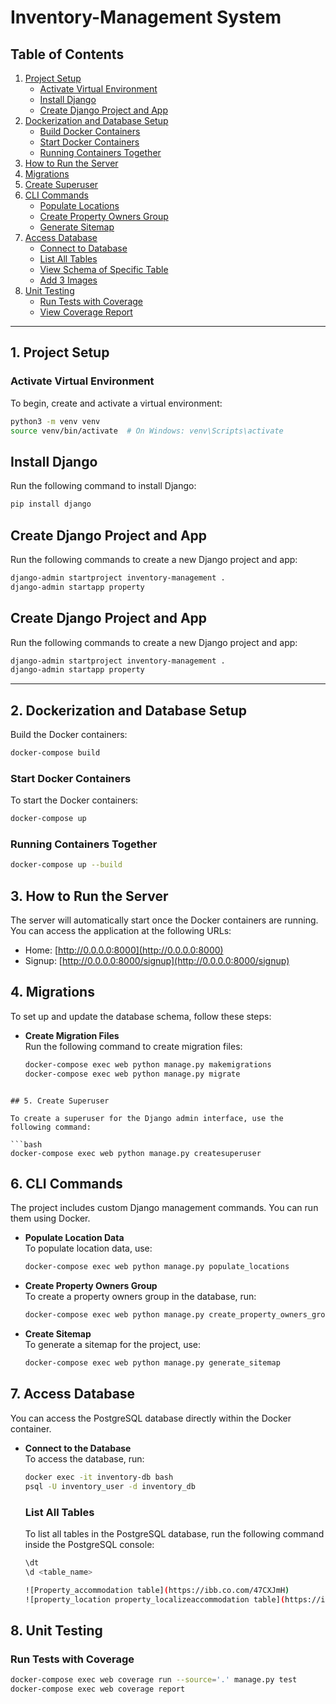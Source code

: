 # Inventory-Management System

## Table of Contents
1. [Project Setup](#1-project-setup)
   - [Activate Virtual Environment](#activate-virtual-environment)
   - [Install Django](#install-django)
   - [Create Django Project and App](#create-django-project-and-app)
2. [Dockerization and Database Setup](#2-dockerization-and-database-setup)
   - [Build Docker Containers](#build-docker-containers)
   - [Start Docker Containers](#start-docker-containers)
   - [Running Containers Together](#running-containers-together)
3. [How to Run the Server](#3-how-to-run-the-server)
4. [Migrations](#4-migrations)
5. [Create Superuser](#5-create-superuser)
6. [CLI Commands](#6-cli-commands)
   - [Populate Locations](#populate-locations)
   - [Create Property Owners Group](#create-property-owners-group)
   - [Generate Sitemap](#generate-sitemap)
7. [Access Database](#7-access-database)
   - [Connect to Database](#connect-to-database)
   - [List All Tables](#list-all-tables)
   - [View Schema of Specific Table](#view-schema-of-specific-table)
   - [Add 3 Images](#add-3-images)
8. [Unit Testing](#8-unit-testing)
   - [Run Tests with Coverage](#run-tests-with-coverage)
   - [View Coverage Report](#view-coverage-report)

---

## 1. Project Setup

### Activate Virtual Environment
To begin, create and activate a virtual environment:

```bash
python3 -m venv venv
source venv/bin/activate  # On Windows: venv\Scripts\activate
```

## Install Django

Run the following command to install Django:

```bash
pip install django
```
## Create Django Project and App

Run the following commands to create a new Django project and app:

```bash
django-admin startproject inventory-management .
django-admin startapp property
```

## Create Django Project and App

Run the following commands to create a new Django project and app:

```bash
django-admin startproject inventory-management .
django-admin startapp property
```

---
## 2. Dockerization and Database Setup

Build the Docker containers:

```bash
docker-compose build
```
### Start Docker Containers

To start the Docker containers:

```bash
docker-compose up
```
### Running Containers Together

```bash
docker-compose up --build
```

## 3. How to Run the Server

The server will automatically start once the Docker containers are running. You can access the application at the following URLs:

- Home: [http://0.0.0.0:8000](http://0.0.0.0:8000)
- Signup: [http://0.0.0.0:8000/signup](http://0.0.0.0:8000/signup)

## 4. Migrations

To set up and update the database schema, follow these steps:

- **Create Migration Files**  
  Run the following command to create migration files:  
  ```bash
  docker-compose exec web python manage.py makemigrations
  docker-compose exec web python manage.py migrate
 ```
 
## 5. Create Superuser

To create a superuser for the Django admin interface, use the following command:

```bash
docker-compose exec web python manage.py createsuperuser
```

## 6. CLI Commands

The project includes custom Django management commands. You can run them using Docker.

- **Populate Location Data**  
  To populate location data, use:  
  ```bash
  docker-compose exec web python manage.py populate_locations
  ```
- **Create Property Owners Group**  
  To create a property owners group in the database, run:  
  ```bash
  docker-compose exec web python manage.py create_property_owners_group
  ```
- **Create Sitemap**  
  To generate a sitemap for the project, use:  
  ```bash
  docker-compose exec web python manage.py generate_sitemap
  ```
  

## 7. Access Database

You can access the PostgreSQL database directly within the Docker container.

- **Connect to the Database**  
  To access the database, run:  
  ```bash
  docker exec -it inventory-db bash
  psql -U inventory_user -d inventory_db
  ```
  
  ### List All Tables
  To list all tables in the PostgreSQL database, run the following command inside the PostgreSQL console:

  ```bash
  \dt
  \d <table_name>
  
  ![Property_accommodation table](https://ibb.co.com/47CXJmH)
  ![property_location property_localizeaccommodation table](https://ibb.co.com/6rG2KZy)
  ```
  
## 8. Unit Testing

### Run Tests with Coverage
```bash
docker-compose exec web coverage run --source='.' manage.py test
docker-compose exec web coverage report
```
